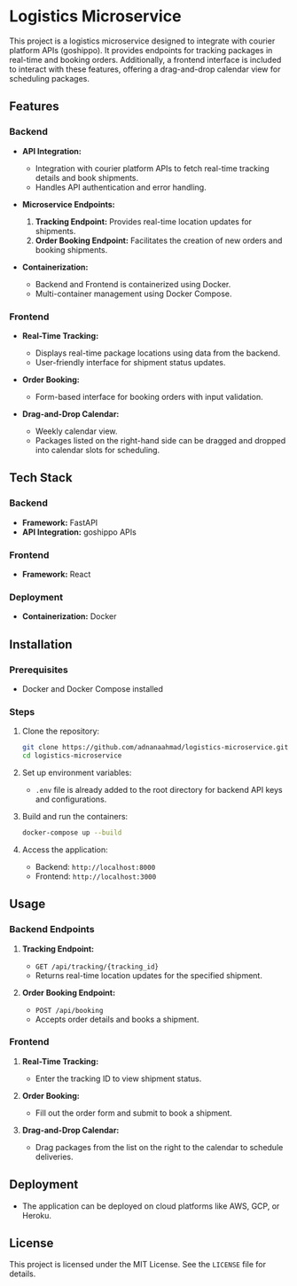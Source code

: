 # Logistics Microservice

This project is a logistics microservice designed to integrate with courier platform APIs (goshippo). It provides endpoints for tracking packages in real-time and booking orders. Additionally, a frontend interface is included to interact with these features, offering a drag-and-drop calendar view for scheduling packages.

## Features

### Backend
- **API Integration:**
  - Integration with courier platform APIs to fetch real-time tracking details and book shipments.
  - Handles API authentication and error handling.

- **Microservice Endpoints:**
  1. **Tracking Endpoint:** Provides real-time location updates for shipments.
  2. **Order Booking Endpoint:** Facilitates the creation of new orders and booking shipments.

- **Containerization:**
  - Backend and Frontend is containerized using Docker.
  - Multi-container management using Docker Compose.

### Frontend
- **Real-Time Tracking:**
  - Displays real-time package locations using data from the backend.
  - User-friendly interface for shipment status updates.

- **Order Booking:**
  - Form-based interface for booking orders with input validation.

- **Drag-and-Drop Calendar:**
  - Weekly calendar view.
  - Packages listed on the right-hand side can be dragged and dropped into calendar slots for scheduling.


## Tech Stack

### Backend
- **Framework:** FastAPI
- **API Integration:** goshippo APIs

### Frontend
- **Framework:** React


### Deployment
- **Containerization:** Docker

## Installation

### Prerequisites
- Docker and Docker Compose installed

### Steps
1. Clone the repository:
   ```bash
   git clone https://github.com/adnanaahmad/logistics-microservice.git
   cd logistics-microservice
   ```

2. Set up environment variables:
   - `.env` file is already added to the root directory for backend API keys and configurations.

3. Build and run the containers:
   ```bash
   docker-compose up --build
   ```

4. Access the application:
   - Backend: `http://localhost:8000`
   - Frontend: `http://localhost:3000`

## Usage

### Backend Endpoints
1. **Tracking Endpoint:**
   - `GET /api/tracking/{tracking_id}`
   - Returns real-time location updates for the specified shipment.

2. **Order Booking Endpoint:**
   - `POST /api/booking`
   - Accepts order details and books a shipment.

### Frontend
1. **Real-Time Tracking:**
   - Enter the tracking ID to view shipment status.

2. **Order Booking:**
   - Fill out the order form and submit to book a shipment.

3. **Drag-and-Drop Calendar:**
   - Drag packages from the list on the right to the calendar to schedule deliveries.

## Deployment
- The application can be deployed on cloud platforms like AWS, GCP, or Heroku.

## License
This project is licensed under the MIT License. See the `LICENSE` file for details.
